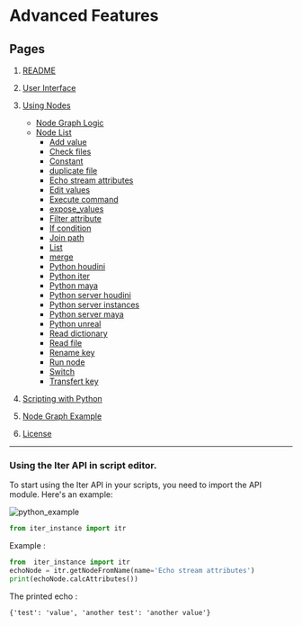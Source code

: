 # Advanced Features


## Pages

1. [README](../README.md)
2. [User Interface](./ui-overview.md)
3. [Using Nodes](./using-nodes.md)
   - [Node Graph Logic](./node-graph-logic.md)
   - [Node List](./node-list.md)
     - [Add value](./nodes/add_value.md)
     - [Check files](./nodes/check_files.md)
     - [Constant](./nodes/constant.md)
     - [duplicate file](./nodes/duplicate_file.md)
     - [Echo stream attributes](./nodes/echo_stream_attributes.md)
     - [Edit values](./nodes/edit_values.md)
     - [Execute command](./nodes/execute_command.md)
     - [expose_values](./nodes/expose_values.md)
     - [Filter attribute](./nodes/filter_attribute.md)
     - [If condition](./nodes/if_condition.md)
     - [Join path](./nodes/join_path.md)
     - [List](./nodes/list.md)
     - [merge](./nodes/merge.md)
     - [Python houdini](./nodes/python_houdini.md)
     - [Python iter](./nodes/python_iter.md)
     - [Python maya](./nodes/python_maya.md)
     - [Python server houdini](./nodes/python_server_houdini.md)
     - [Python server instances](./nodes/python_server_instances.md)
     - [Python server maya](./nodes/python_server_maya.md)
     - [Python unreal](./nodes/python_unreal.md)
     - [Read dictionary](./nodes/read_dictionary.md)
     - [Read file](./nodes/read_file.md)
     - [Rename key](./nodes/rename_key.md)
     - [Run node](./nodes/run_node.md)
     - [Switch](./nodes/switch.md)
     - [Transfert key](./nodes/transfert_key.md)

4. [Scripting with Python](./scripting-with-python.md)
5. [Node Graph Example](./basic-node-graph-example.md)
6. [License](./license.md)

---



### Using the Iter API in script editor.
To start using the Iter API in your scripts, you need to import the API module. Here's an example:

![python_example](https://i.imgur.com/qoiDeFd.png)


```python
from iter_instance import itr
```

Example :

```python
from  iter_instance import itr
echoNode = itr.getNodeFromName(name='Echo stream attributes')
print(echoNode.calcAttributes())
```

The printed echo :

```
{'test': 'value', 'another test': 'another value'}
```


